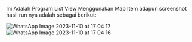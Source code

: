 Ini Adalah Program List View Menggunakan Map Item adapun screenshot hasil run nya adalah sebagai berikut:

![WhatsApp Image 2023-11-10 at 17 04 17](https://github.com/AiDinaAgustin/expanded/assets/95268109/4281bf2b-5438-4613-9c09-b0b21a5c16c3)
![WhatsApp Image 2023-11-10 at 17 04 16](https://github.com/AiDinaAgustin/expanded/assets/95268109/9a2d1ee6-abac-4e0f-9bd2-c7fb608e4588)
